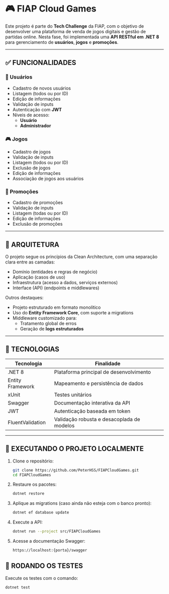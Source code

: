 # 🎮 FIAP Cloud Games

Este projeto é parte do **Tech Challenge** da FIAP, com o objetivo de desenvolver uma plataforma de venda de jogos digitais e gestão de partidas online. Nesta fase, foi implementada uma **API RESTful em .NET 8** para gerenciamento de **usuários**, **jogos** e **promoções**.

---

## ✅ FUNCIONALIDADES

### 👤 Usuários

- Cadastro de novos usuários
- Listagem (todos ou por ID)
- Edição de informações
- Validação de inputs
- Autenticação com **JWT**
- Níveis de acesso:
  - **Usuário**
  - **Administrador**

### 🎮 Jogos
- Cadastro de jogos
- Validação de inputs
- Listagem (todos ou por ID)
- Exclusão de jogos
- Edição de informações
- Associação de jogos aos usuários

### 💸 Promoções
- Cadastro de promoções
- Validação de inputs
- Listagem (todas ou por ID)
- Edição de informações
- Exclusão de promoções

---

## 🧱 ARQUITETURA

O projeto segue os princípios da Clean Architecture, com uma separação clara entre as camadas:
- Domínio (entidades e regras de negócio)
- Aplicação (casos de uso)
- Infraestrutura (acesso a dados, serviços externos)
- Interface (API) (endpoints e middlewares)

Outros destaques:
- Projeto estruturado em formato monolítico
- Uso do **Entity Framework Core**, com suporte a migrations
- Middleware customizado para:
    - Tratamento global de erros
    - Geração de **logs estruturados**

---

## 🔧 TECNOLOGIAS

| Tecnologia         | Finalidade                                   |
|--------------------|----------------------------------------------|
| .NET 8             | Plataforma principal de desenvolvimento      |
| Entity Framework   | Mapeamento e persistência de dados           |
| xUnit              | Testes unitários                             |
| Swagger            | Documentação interativa da API               |
| JWT                | Autenticação baseada em token                |
| FluentValidation   | Validação robusta e desacoplada de modelos   |


---

## 🚀 EXECUTANDO O PROJETO LOCALMENTE

1. Clone o repositório:
   
   ```bash
   git clone https://github.com/PeterHSS/FIAPCloudGames.git
   cd FIAPCloudGames
2. Restaure os pacotes:
    ```bash
    dotnet restore
3. Aplique as migrations (caso ainda não esteja com o banco pronto):
    ```bash
    dotnet ef database update
4. Execute a API:
    ```bash
    dotnet run --project src/FIAPCloudGames
5. Acesse a documentação Swagger:
    ```bash
    https://localhost:{porta}/swagger
## 🧪 RODANDO OS TESTES
Execute os testes com o comando:
```bash
dotnet test
